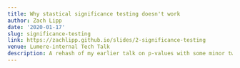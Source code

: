 ```yaml
---
title: Why stastical significance testing doesn't work
author: Zach Lipp
date: '2020-01-17'
slug: significance-testing 
link: https://zachlipp.github.io/slides/2-significance-testing
venue: Lumere-internal Tech Talk 
description: A rehash of my earlier talk on p-values with some minor tweaks
---
```

